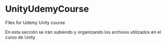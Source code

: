 # UnityUdemyCourse
Files for Udemy Unity course

En esta sección se irán subiendo y organizando los archivos utilizados en el curso de Unity
